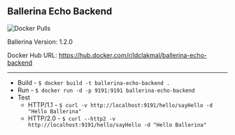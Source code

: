 ## Ballerina Echo Backend

![Docker Pulls](https://img.shields.io/docker/pulls/ldclakmal/ballerina-echo-backend)

Ballerina Version: 1.2.0

Docker Hub URL: https://hub.docker.com/r/ldclakmal/ballerina-echo-backend

---

- Build - `$ docker build -t ballerina-echo-backend .`
- Run - `$ docker run -d -p 9191:9191 ballerina-echo-backend`
- Test
    - HTTP/1.1 - `$ curl -v http://localhost:9191/hello/sayHello -d "Hello Ballerina"`
    - HTTP/2.0 - `$ curl --http2 -v http://localhost:9191/hello/sayHello -d "Hello Ballerina"`

